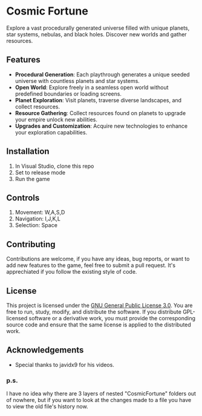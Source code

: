 # Cosmic Fortune

Explore a vast procedurally generated universe filled with unique planets, star systems, nebulas, and black holes. Discover new worlds and gather resources.

## Features

- **Procedural Generation**: Each playthrough generates a unique seeded universe with countless planets and star systems.
- **Open World**: Explore freely in a seamless open world without predefined boundaries or loading screens.
- **Planet Exploration**: Visit planets, traverse diverse landscapes, and collect resources.
- **Resource Gathering**: Collect resources found on planets to upgrade your empire unlock new abilities.
- **Upgrades and Customization**: Acquire new technologies to enhance your exploration capabilities.

## Installation

1. In Visual Studio, clone this repo
2. Set to release mode
3. Run the game

## Controls

1. Movement: W,A,S,D
2. Navigation: I,J,K,L
3. Selection: Space

## Contributing

Contributions are welcome, if you have any ideas, bug reports, or want to add new features to the game, feel free to submit a pull request. It's apprechiated if you follow the existing style of code.

## License

This project is licensed under the [GNU General Public License 3.0](LICENSE.txt). You are free to run, study, modify, and distribute the software. If you distribute GPL-licensed software or a derivative work, you must provide the corresponding source code and ensure that the same license is applied to the distributed work.

## Acknowledgements

- Special thanks to javidx9 for his videos.

### p.s.
I have no idea why there are 3 layers of nested "CosmicFortune" folders out of nowhere, but if you want to look at the changes made to a file you have to view the old file's history now.
